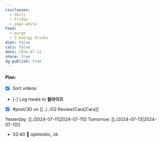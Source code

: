 ```yaml
---
cssclasses:
  - daily
  - Friday
  - page-white
Food:
  - purge
  - 2 energy drinks
diet: false
cals: false
date: 2024-07-12
share: true
dg-publish: true
---
```

#### Plan:
- [x] Sort videos
- [-] Log meals to **필라이즈**
- [x] #post/3D on [[../../02 Review/Cara|Cara]]

Yesterday: [[./2024-07-11|2024-07-11]]
Tomorrow: [[./2024-07-13|2024-07-13]]

- 02:40 🙂  optimistic, ok